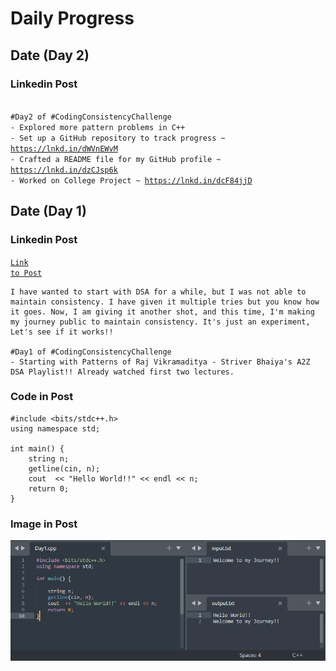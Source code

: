 # Daily Progress

## Date (Day 2)

### Linkedin Post

<code>
#Day2 of #CodingConsistencyChallenge
- Explored more pattern problems in C++
- Set up a GitHub repository to track progress ~ <a href="https://lnkd.in/dWVnEWvM">https://lnkd.in/dWVnEWvM</a>
- Crafted a README file for my GitHub profile ~ <a href="https://lnkd.in/dzCJsp6k">https://lnkd.in/dzCJsp6k</a>
- Worked on College Project ~ <a href="https://lnkd.in/dcF84jjD">https://lnkd.in/dcF84jjD</a>
</code>

## Date (Day 1)

### Linkedin Post

<code><a href="https://www.linkedin.com/posts/shravangoswami_day1-codingconsistencychallenge-striversa2zdsa-activity-7097172832903700480-YHnI?utm_source=share&utm_medium=member_desktop">Link to Post</a></code>


```
I have wanted to start with DSA for a while, but I was not able to maintain consistency. I have given it multiple tries but you know how it goes. Now, I am giving it another shot, and this time, I'm making my journey public to maintain consistency. It's just an experiment, Let's see if it works!!

#Day1 of #CodingConsistencyChallenge
- Starting with Patterns of Raj Vikramaditya - Striver Bhaiya's A2Z DSA Playlist!! Already watched first two lectures.
```

### Code in Post

```
#include <bits/stdc++.h>
using namespace std;

int main() {
    string n;
    getline(cin, n);
    cout  << "Hello World!!" << endl << n;
    return 0;
}
```

### Image in Post

![Image in LinkedIn Post](Visual%20Files/Images/Screenshot%202023-08-15%20163918.png)

